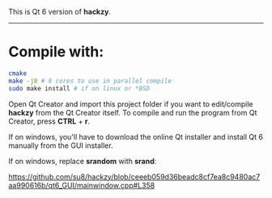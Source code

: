 This is Qt 6 version of **hackzy**. 

---

# Compile with:

```bash
cmake
make -j8 # 8 cores to use in parallel compile
sudo make install # if on linux or *BSD
```

Open Qt Creator and import this project folder if you want to edit/compile **hackzy** from the Qt Creator itself. To compile and run the program from Qt Creator, press **CTRL** + **r**.

If on windows, you'll have to download the online Qt installer and install Qt 6 manually from the GUI installer.

If on windows, replace **srandom** with **srand**:

https://github.com/su8/hackzy/blob/ceeeb059d36beadc8cf7ea8c9480ac7aa990616b/qt6_GUI/mainwindow.cpp#L358
